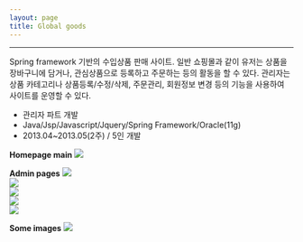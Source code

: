 ```yaml
---
layout: page
title: Global goods
---
```

<hr>
<p class="desc">Spring framework 기반의 수입상품 판매 사이트. 일반 쇼핑몰과 같이 유저는 상품을 장바구니에 담거나, 관심상품으로 등록하고 주문하는 등의 활동을 할 수 있다. 관리자는 상품 카테고리나 상품등록/수정/삭제, 주문관리, 회원정보 변경 등의 기능을 사용하여 사이트를 운영할 수 있다.
</p>

<ul>
	<li>관리자 파트 개발</li>
    <li>Java/Jsp/Javascript/Jquery/Spring Framework/Oracle(11g)</li>
    <li>2013.04~2013.05(2주) / 5인 개발</li>
    
</ul>



**Homepage main**
<img src= "{{ site.baseurl }}/images/globalgoods/13project_1.png" sizes="400x400"><br>

**Admin pages**
<img src= "{{ site.baseurl }}/images/globalgoods/13project_3.png" sizes="400x400"><br>
<img src= "{{ site.baseurl }}/images/globalgoods/13project_4.png" sizes="400x400"><br>
<img src= "{{ site.baseurl }}/images/globalgoods/13project_5.png" sizes="400x400"><br>
<img src= "{{ site.baseurl }}/images/globalgoods/13project_6.png" sizes="400x400"><br>
<img src= "{{ site.baseurl }}/images/globalgoods/13project_7.png" sizes="400x400"><br>

**Some images**
<img src= "{{ site.baseurl }}/images/globalgoods/13project_2.png" sizes="400x400">

